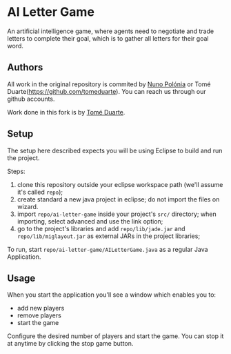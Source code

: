 # AI Letter Game

An artificial intelligence game, where agents need to negotiate and trade letters to complete their goal, which is to gather all letters for their goal word.

## Authors
All work in the original repository is commited by [Nuno Polónia](https://github.com/nunopolonia) or Tomé Duarte(https://github.com/tomeduarte). You can reach us through our github accounts.

Work done in this fork is by [Tomé Duarte](https://github.com/tomeduarte).

## Setup

The setup here described expects you will be using Eclipse to build and run the project.

Steps:

1. clone this repository outside your eclipse workspace path (we'll assume it's called `repo`);
2. create standard a new java project in eclipse; do not import the files on wizard.
3. import `repo/ai-letter-game` inside your project's `src/` directory; when importing, select advanced and use the link option;
4. go to the project's libraries and add `repo/lib/jade.jar` and `repo/lib/miglayout.jar` as external JARs in the project libraries;

To run, start `repo/ai-letter-game/AILetterGame.java` as a regular Java Application.

## Usage

When you start the application you'll see a window which enables you to:

- add new players
- remove players
- start the game

Configure the desired number of players and start the game. You can stop it at anytime by clicking the stop game button.
